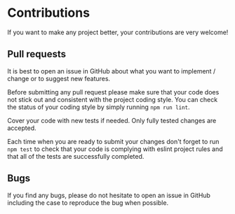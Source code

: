 # Contributions

If you want to make any project better, your contributions are very welcome!

## Pull requests

It is best to open an issue in GitHub about what you want to implement / change or to suggest new features.

Before submitting any pull request please make sure that your code does not stick out and consistent with the project
coding style. You can check the status of your coding style by simply running `npm run lint`.

Cover your code with new tests if needed. Only fully tested changes are accepted.

Each time when you are ready to submit your changes don't forget to run `npm test` to check that your code is complying
with eslint project rules and that all of the tests are successfully completed.

## Bugs

If you find any bugs, please do not hesitate to open an issue in GitHub including the case to reproduce the bug
when possible.